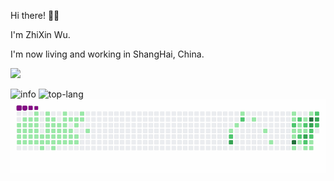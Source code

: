 Hi there! 👋🏻

I'm ZhiXin Wu.

I'm now living and working in ShangHai, China.

![](https://visitor-badge.glitch.me/badge?page_id=PLAxiaoxin)

![info](https://github-readme-stats.vercel.app/api?username=PLAxiaoxin&show_icons=true&count_private=true&hide=prs&theme=default_repocard)
![top-lang](https://github-readme-stats.vercel.app/api/top-langs/?username=PLAxiaoxin&layout=compact)
![snake](https://raw.githubusercontent.com/alexzhang1030/alexzhang1030/main/assets/github-contribution-grid-snake.gif)
